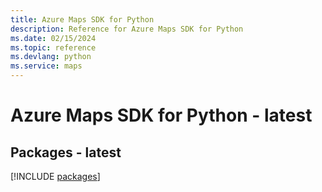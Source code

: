 ```yaml
---
title: Azure Maps SDK for Python
description: Reference for Azure Maps SDK for Python
ms.date: 02/15/2024
ms.topic: reference
ms.devlang: python
ms.service: maps
---
```

# Azure Maps SDK for Python - latest
## Packages - latest
[!INCLUDE [packages](maps-index.md)]